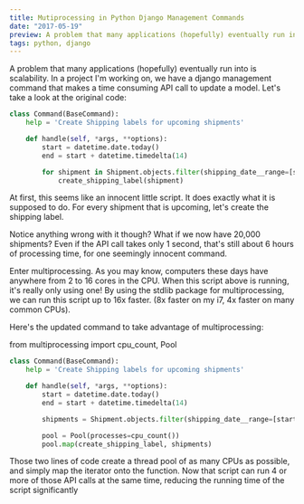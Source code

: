 ```yaml
---
title: Mutiprocessing in Python Django Management Commands
date: "2017-05-19"
preview: A problem that many applications (hopefully) eventually run into is scalability. In a project I'm working on, we have a django management command that makes a time consuming API call to update a model. Let's take a look at the original code...
tags: python, django
---
```


A problem that many applications (hopefully) eventually run into is scalability. In a project I'm working on, we have a django management command that makes a time consuming API call to update a model. Let's take a look at the original code:

```python
class Command(BaseCommand):
    help = 'Create Shipping labels for upcoming shipments'

    def handle(self, *args, **options):
        start = datetime.date.today()
        end = start + datetime.timedelta(14)

        for shipment in Shipment.objects.filter(shipping_date__range=[start, end]):
            create_shipping_label(shipment)
```

At first, this seems like an innocent little script. It does exactly what it is supposed to do. For every shipment that is upcoming, let's create the shipping label.

Notice anything wrong with it though? What if we now have 20,000 shipments? Even if the API call takes only 1 second, that's still about 6 hours of processing time, for one seemingly innocent command.

Enter multiprocessing. As you may know, computers these days have anywhere from 2 to 16 cores in the CPU. When this script above is running, it's really only using one! By using the stdlib package for multiprocessing, we can run this script up to 16x faster. (8x faster on my i7, 4x faster on many common CPUs).

Here's the updated command to take advantage of multiprocessing:

from multiprocessing import cpu_count, Pool

```python
class Command(BaseCommand):
    help = 'Create Shipping labels for upcoming shipments'

    def handle(self, *args, **options):
        start = datetime.date.today()
        end = start + datetime.timedelta(14)

        shipments = Shipment.objects.filter(shipping_date__range=[start, end]):

        pool = Pool(processes=cpu_count())
        pool.map(create_shipping_label, shipments)
```

Those two lines of code create a thread pool of as many CPUs as possible, and simply map the iterator onto the function. Now that script can run 4 or more of those API calls at the same time, reducing the running time of the script significantly

